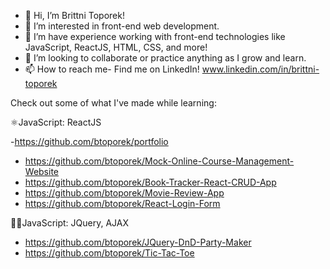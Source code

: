 - 👋 Hi, I’m Brittni Toporek!
- 👀 I’m interested in front-end web development.
- 🌱 I’m have experience working with front-end technologies like JavaScript, ReactJS, HTML, CSS, and more!
- 💞️ I’m looking to collaborate or practice anything as I grow and learn.
- 📫 How to reach me- Find me on LinkedIn! www.linkedin.com/in/brittni-toporek

Check out some of what I've made while learning:


⚛️JavaScript: ReactJS
 
-https://github.com/btoporek/portfolio
- https://github.com/btoporek/Mock-Online-Course-Management-Website
- https://github.com/btoporek/Book-Tracker-React-CRUD-App
- https://github.com/btoporek/Movie-Review-App
- https://github.com/btoporek/React-Login-Form

👩‍💻JavaScript: JQuery, AJAX
- https://github.com/btoporek/JQuery-DnD-Party-Maker
- https://github.com/btoporek/Tic-Tac-Toe

<!---

btoporek/btoporek is a ✨ special ✨ repository because its `README.md` (this file) appears on your GitHub profile.
You can click the Preview link to take a look at your changes.
--->
